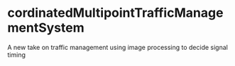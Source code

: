 # cordinatedMultipointTrafficManagementSystem
A new take on traffic management using image processing to decide signal timing

